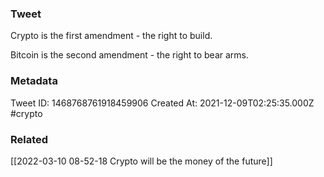 ### Tweet
Crypto is the first amendment - the right to build.

Bitcoin is the second amendment - the right to bear arms.

### Metadata
Tweet ID: 1468768761918459906
Created At: 2021-12-09T02:25:35.000Z
#crypto

### Related
[[2022-03-10 08-52-18 Crypto will be the money of the future]]


